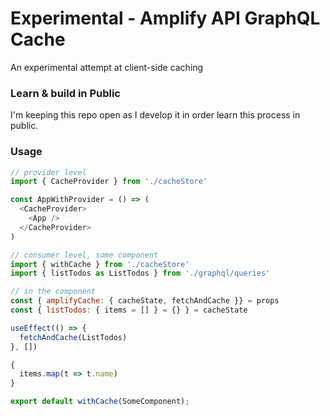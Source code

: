 # Experimental - Amplify API GraphQL Cache

An experimental attempt at client-side caching 

### Learn & build in Public

I'm keeping this repo open as I develop it in order learn this process in public.

### Usage

```js
// provider level
import { CacheProvider } from './cacheStore'

const AppWithProvider = () => (
  <CacheProvider>
    <App />
  </CacheProvider>
)

// consumer level, some component
import { withCache } from './cacheStore'
import { listTodos as ListTodos } from './graphql/queries'

// in the component
const { amplifyCache: { cacheState, fetchAndCache }} = props
const { listTodos: { items = [] } = {} } = cacheState

useEffect(() => {
  fetchAndCache(ListTodos)
}, [])

{
  items.map(t => t.name)
}

export default withCache(SomeComponent);
```

